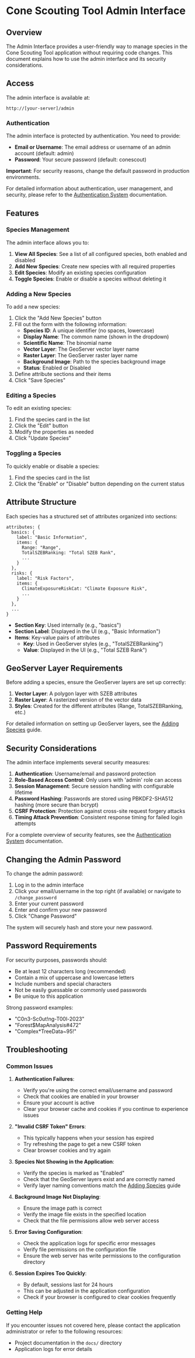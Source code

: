 # Cone Scouting Tool Admin Interface

## Overview

The Admin Interface provides a user-friendly way to manage species in the Cone Scouting Tool application without requiring code changes. This document explains how to use the admin interface and its security considerations.

## Access

The admin interface is available at:

```
http://[your-server]/admin
```

### Authentication

The admin interface is protected by authentication. You need to provide:

- **Email or Username**: The email address or username of an admin account (default: admin)
- **Password**: Your secure password (default: conescout)

**Important**: For security reasons, change the default password in production environments.

For detailed information about authentication, user management, and security, please refer to the [Authentication System](authentication.md) documentation.

## Features

### Species Management

The admin interface allows you to:

1. **View All Species**: See a list of all configured species, both enabled and disabled
2. **Add New Species**: Create new species with all required properties
3. **Edit Species**: Modify an existing species configuration
4. **Toggle Species**: Enable or disable a species without deleting it

### Adding a New Species

To add a new species:

1. Click the "Add New Species" button
2. Fill out the form with the following information:
   - **Species ID**: A unique identifier (no spaces, lowercase)
   - **Display Name**: The common name (shown in the dropdown)
   - **Scientific Name**: The binomial name
   - **Vector Layer**: The GeoServer vector layer name
   - **Raster Layer**: The GeoServer raster layer name
   - **Background Image**: Path to the species background image
   - **Status**: Enabled or Disabled
3. Define attribute sections and their items
4. Click "Save Species"

### Editing a Species

To edit an existing species:

1. Find the species card in the list
2. Click the "Edit" button
3. Modify the properties as needed
4. Click "Update Species"

### Toggling a Species

To quickly enable or disable a species:

1. Find the species card in the list
2. Click the "Enable" or "Disable" button depending on the current status

## Attribute Structure

Each species has a structured set of attributes organized into sections:

```
attributes: {
  basics: {
    label: "Basic Information",
    items: {
      Range: "Range",
      TotalSZEBRanking: "Total SZEB Rank",
      ...
    }
  },
  risks: {
    label: "Risk Factors",
    items: {
      ClimateExposureRiskCat: "Climate Exposure Risk",
      ...
    }
  },
  ...
}
```

- **Section Key**: Used internally (e.g., "basics")
- **Section Label**: Displayed in the UI (e.g., "Basic Information")
- **Items**: Key-value pairs of attributes
  - **Key**: Used in GeoServer styles (e.g., "TotalSZEBRanking")
  - **Value**: Displayed in the UI (e.g., "Total SZEB Rank")

## GeoServer Layer Requirements

Before adding a species, ensure the GeoServer layers are set up correctly:

1. **Vector Layer**: A polygon layer with SZEB attributes
2. **Raster Layer**: A rasterized version of the vector data
3. **Styles**: Created for the different attributes (Range, TotalSZEBRanking, etc.)

For detailed information on setting up GeoServer layers, see the [Adding Species](adding_species.md) guide.

## Security Considerations

The admin interface implements several security measures:

1. **Authentication**: Username/email and password protection
2. **Role-Based Access Control**: Only users with 'admin' role can access
3. **Session Management**: Secure session handling with configurable lifetime
4. **Password Hashing**: Passwords are stored using PBKDF2-SHA512 hashing (more secure than bcrypt)
5. **CSRF Protection**: Protection against cross-site request forgery attacks
6. **Timing Attack Prevention**: Consistent response timing for failed login attempts

For a complete overview of security features, see the [Authentication System](authentication.md) documentation.

## Changing the Admin Password

To change the admin password:

1. Log in to the admin interface
2. Click your email/username in the top right (if available) or navigate to `/change_password`
3. Enter your current password
4. Enter and confirm your new password
5. Click "Change Password"

The system will securely hash and store your new password.

## Password Requirements

For security purposes, passwords should:
- Be at least 12 characters long (recommended)
- Contain a mix of uppercase and lowercase letters
- Include numbers and special characters
- Not be easily guessable or commonly used passwords
- Be unique to this application

Strong password examples:
- "C0n3-Sc0ut!ng-T00l-2023"
- "Forest$MapAnalysis#472"
- "Complex*TreeData~95!"

## Troubleshooting

### Common Issues

1. **Authentication Failures**:
   - Verify you're using the correct email/username and password
   - Check that cookies are enabled in your browser
   - Ensure your account is active
   - Clear your browser cache and cookies if you continue to experience issues

2. **"Invalid CSRF Token" Errors**:
   - This typically happens when your session has expired
   - Try refreshing the page to get a new CSRF token
   - Clear browser cookies and try again

3. **Species Not Showing in the Application**:
   - Verify the species is marked as "Enabled"
   - Check that the GeoServer layers exist and are correctly named
   - Verify layer naming conventions match the [Adding Species](adding_species.md) guide

4. **Background Image Not Displaying**:
   - Ensure the image path is correct
   - Verify the image file exists in the specified location
   - Check that the file permissions allow web server access

5. **Error Saving Configuration**:
   - Check the application logs for specific error messages
   - Verify file permissions on the configuration file
   - Ensure the web server has write permissions to the configuration directory

6. **Session Expires Too Quickly**:
   - By default, sessions last for 24 hours
   - This can be adjusted in the application configuration
   - Check if your browser is configured to clear cookies frequently

### Getting Help

If you encounter issues not covered here, please contact the application administrator or refer to the following resources:

- Project documentation in the `docs/` directory
- Application logs for error details
